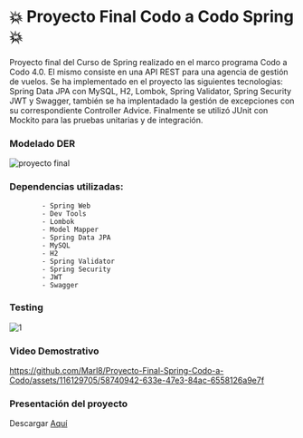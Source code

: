 # 💥 Proyecto Final Codo a Codo Spring 💥


Proyecto final del Curso de Spring realizado en el marco programa Codo a Codo 4.0. El mismo consiste en una API REST para una agencia de gestión de vuelos.
Se ha implementado en el proyecto las siguientes tecnologias: Spring Data JPA con MySQL, H2, Lombok, Spring Validator, Spring Security JWT y Swagger, también
se ha implentadado la gestión de excepciones con su correspondiente Controller Advice.
Finalmente se utilizó JUnit con Mockito para las pruebas unitarias y de integración.


### Modelado DER


![proyecto final](https://github.com/Leangon/agencia-services/assets/116129705/70cb3959-dcd5-4f63-b747-7707e37a1984)


### Dependencias utilizadas:

            - Spring Web
            - Dev Tools
            - Lombok
            - Model Mapper
            - Spring Data JPA
            - MySQL
            - H2
            - Spring Validator
            - Spring Security
            - JWT
            - Swagger


### Testing


![1](https://github.com/Marl8/Proyecto-Final-Spring-Codo-a-Codo/assets/116129705/41b92520-fe59-4fb1-85cc-9792f39971c0)



### Video Demostrativo




https://github.com/Marl8/Proyecto-Final-Spring-Codo-a-Codo/assets/116129705/58740942-633e-47e3-84ac-6558126a9e7f




### Presentación del proyecto



Descargar [Aquí](https://github.com/Leangon/agencia-services/files/13666540/Grupo6-.CAC.pdf)
